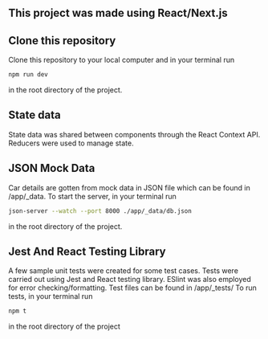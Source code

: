 ## This project was made using React/Next.js

## Clone this repository 
Clone this repository to your local computer and in your terminal run 
```bash
npm run dev
``` 
in the root directory of the project.

## State data
State data was shared between components through the React Context API.
Reducers were used to manage state.

## JSON Mock Data
Car details are gotten from mock data in JSON file which can be found in <rootDir>/app/_data. To start the server, in your terminal run
```bash
json-server --watch --port 8000 ./app/_data/db.json
``` 
in the root directory of the project.

## Jest And React Testing Library
A few sample unit tests were created for some test cases. Tests were carried out using Jest and React testing library. ESlint was also employed for error checking/formatting.
Test files can be found in <rootDir>/app/_tests/
To run tests, in your terminal run
```bash
npm t
``` 
in the root directory of the project